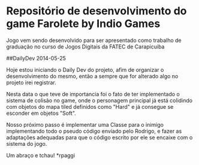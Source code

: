 # Repositório de desenvolvimento do game Farolete by Indio Games

Jogo vem sendo desenvolvido para ser apresentado como trabalho de graduação no curso de Jogos Digitais da FATEC de Carapicuiba

##DailyDev
2014-05-25

Hoje estou iniciando o Daily Dev do projeto, afim de organizar o desenvolvimento do mesmo, então a sempre que for alterado algo no projeto irei registrar.

Nesta data o que teve de importancia foi o fato de ter implementado o sistema de colisão no game, onde o personagem principal já está colidindo com objetos do mapa tiled definidos como "Hard"  e já consegue se esconder em objetos "Soft".

Nosso próximo passo é implementar uma Classe para o inimigo implementando todo o pseudo código enviado pelo Rodrigo, e fazer as adaptações adequadas para que o código escrito por ele se encaixe com o sistema do jogo.

Um abraço e tchau!
*rpaggi